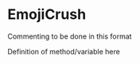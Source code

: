 # EmojiCrush
Commenting to be done in this format
<summary>
Definition of method/variable here
</summary>